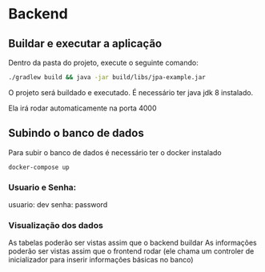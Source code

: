 # Backend

## Buildar e executar a aplicação
Dentro da pasta do projeto, execute o seguinte comando: 
```sh
./gradlew build && java -jar build/libs/jpa-example.jar
```
O projeto será buildado e executado. É necessário ter java jdk 8 instalado. 

Ela irá rodar automaticamente na porta 4000

## Subindo o banco de dados
Para subir o banco de dados é necessário ter o docker instalado
```
docker-compose up 
```

### Usuario e Senha:
usuario: dev
senha: password

### Visualização dos dados
As tabelas poderão ser vistas assim que o backend buildar
As informações poderão ser vistas assim que o frontend rodar (ele chama um controler de inicializador para inserir informações básicas no banco)
